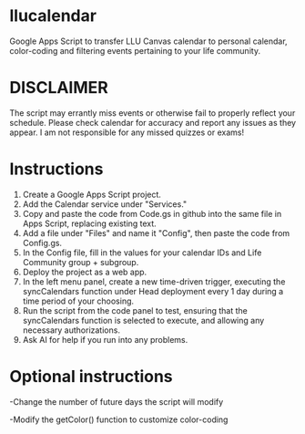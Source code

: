 # llucalendar
Google Apps Script to transfer LLU Canvas calendar to personal calendar, color-coding and filtering events pertaining to your life community.

# DISCLAIMER
The script may errantly miss events or otherwise fail to properly reflect your schedule. Please check calendar for accuracy and report any issues as they appear. I am not responsible for any missed quizzes or exams!

# Instructions
1) Create a Google Apps Script project.
2) Add the Calendar service under "Services."
3) Copy and paste the code from Code.gs in github into the same file in Apps Script, replacing existing text.
4) Add a file under "Files" and name it "Config", then paste the code from Config.gs.
5) In the Config file, fill in the values for your calendar IDs and Life Community group + subgroup.
6) Deploy the project as a web app.
7) In the left menu panel, create a new time-driven trigger, executing the syncCalendars function under Head deployment every 1 day during a time period of your choosing.
8) Run the script from the code panel to test, ensuring that the syncCalendars function is selected to execute, and allowing any necessary authorizations.
9) Ask AI for help if you run into any problems.

# Optional instructions
-Change the number of future days the script will modify

-Modify the getColor() function to customize color-coding
